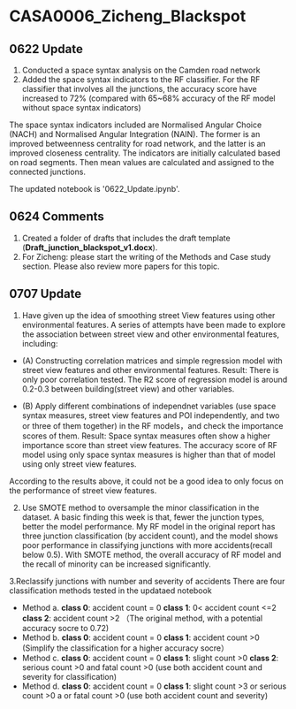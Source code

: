 # CASA0006_Zicheng_Blackspot

## 0622 Update
1. Conducted a space syntax analysis on the Camden road network
2. Added the space syntax indicators to the RF classifier. For the RF classifier that involves all the junctions, the accuracy score have increased to 72% (compared with 65~68% accuracy of the RF model without space syntax indicators)

The space syntax indicators included are Normalised Angular Choice (NACH) and Normalised Angular Integration (NAIN). The former is an improved betweenness centrality for road network, and the latter is an improved closeness centrality. The indicators are initially calculated based on road segments. Then mean values are calculated and assigned to the connected junctions.

The updated notebook is '0622_Update.ipynb'.

## 0624 Comments

1. Created a folder of drafts that includes the draft template (**Draft_junction_blackspot_v1.docx**).
2. For Zicheng: please start the writing of the Methods and Case study section. Please also review more papers for this topic.


## 0707 Update
1. Have given up the idea of smoothing street View features using other environmental features.
A series of attempts have been made to explore the association between street view and other environmental features, including: 

* (A) Constructing correlation matrices and simple regression model with street view features and other environmental features.
Result: There is only poor correlation tested. The R2 score of regression model is around 0.2-0.3 between building(street view) and other variables.

* (B) Apply different combinations of independnet variables (use space syntax measures, street view features and POI independently, and two or three of them together) in the RF models，and check the importance scores of them.
Result: Space syntax measures often show a higher importance score than street view features. The accuracy score of RF model using only space syntax measures is higher than that of model using only street view features.  

According to the results above, it could not be a good idea to only focus on the performance of street view features.

2. Use SMOTE method to oversample the minor classification in the dataset.
A basic finding this week is that, fewer the junction types, better the model performance. My RF model in the original report has three junction classification (by accident count), and the model shows poor performance in classifying junctions with more accidents(recall below 0.5). With SMOTE method, the overall accuracy of RF model and the recall of minority can be increased significantly.

3.Reclassify junctions with number and severity of accidents
 There are four classification methods tested in the updataed notebook
 * Method a. **class 0**:  accident count = 0  **class 1**:  0< accident count <=2  **class 2**:  accident count >2   （The original method, with a potential accuracy socre to 0.72)
* Method b. **class 0**:  accident count = 0  **class 1**:  accident count >0    (Simplify the classification for a higher accuracy socre）
* Method c. **class 0**:  accident count = 0  **class 1**:  slight count >0  **class 2**:  serious count >0 and fatal count >0   (use both accident count and severity for classification)
* Method d. **class 0**:  accident count = 0  **class 1**:  slight count >3 or serious count >0 a or fatal count >0   (use both accident count and severity)



